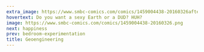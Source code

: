 ```yaml
---
extra_image: https://www.smbc-comics.com/comics/1459004438-20160326after.png
hovertext: Do you want a sexy Earth or a DUD? HUH?
image: https://www.smbc-comics.com/comics/1459004438-20160326.png
next: happiness
prev: bedroom-experimentation
title: Geoengineering
---
```

